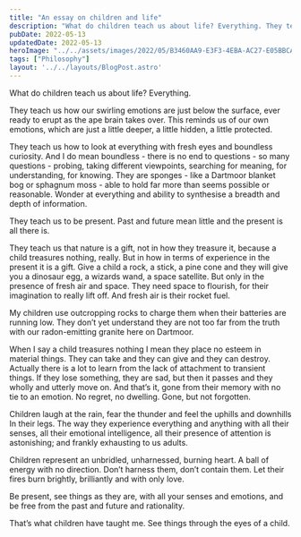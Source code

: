 ```yaml
---
title: "An essay on children and life"
description: "What do children teach us about life? Everything. They teach us how our swirling emotions are just below the surface, ever ready to erupt as the ape brain takes over...."
pubDate: 2022-05-13
updatedDate: 2022-05-13
heroImage: "../../assets/images/2022/05/B3460AA9-E3F3-4EBA-AC27-E05BBCACE33B.jpeg"
tags: ["Philosophy"]
layout: '../../layouts/BlogPost.astro'
---
```


<p>What do children teach us about life? Everything.</p><p>They teach us how our swirling emotions are just below the surface, ever ready to erupt as the ape brain takes over. This reminds us of our own emotions, which are just a little deeper, a little hidden, a little protected.</p><p>They teach us how to look at everything with fresh eyes and boundless curiosity. And I do mean boundless - there is no end to questions - so many questions - probing, taking different viewpoints, searching for meaning, for understanding, for knowing. They are sponges - like a Dartmoor blanket bog or sphagnum moss - able to hold far more than seems possible or reasonable. Wonder at everything and ability to synthesise a breadth and depth of information.</p><p>They teach us to be present. Past and future mean little and the present is all there is.</p><p>They teach us that nature is a gift, not in how they treasure it, because a child treasures nothing, really. But in how in terms of experience in the present it is a gift. Give a child a rock, a stick, a pine cone and they will give you a dinosaur egg, a wizards wand, a space satellite. But only in the presence of fresh air and space. They need space to flourish, for their imagination to really lift off. And fresh air is their rocket fuel.</p><p>My children use outcropping rocks to charge them when their batteries are running low. They don’t yet understand they are not too far from the truth with our radon-emitting granite here on Dartmoor.</p><p>When I say a child treasures nothing I mean they place no esteem in material things. They can take and they can give and they can destroy. Actually there is a lot to learn from the lack of attachment to transient things. If they lose something, they are sad, but then it passes and they wholly and utterly move on. And that’s it, gone from their memory with no tie to an emotion. No regret, no dwelling. Gone, but not forgotten.</p><p>Children laugh at the rain, fear the thunder and feel the uphills and downhills In their legs. The way they experience everything and anything with all their senses, all their emotional intelligence, all their presence of attention is astonishing; and frankly exhausting to us adults.</p><p>Children represent an unbridled, unharnessed, burning heart. A ball of energy with no direction. Don’t harness them, don’t contain them. Let their fires burn brightly, brilliantly and with only love.</p><p>Be present, see things as they are, with all your senses and emotions, and be free from the past and future and rationality.</p><p>That’s what children have taught me. See things through the eyes of a child.</p>